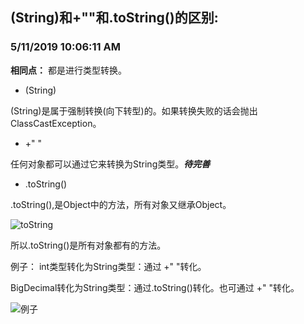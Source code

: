 (String)和+""和.toString()的区别:
---
### 5/11/2019 10:06:11 AM ###

**相同点：** 都是进行类型转换。

+ (String)

(String)是属于强制转换(向下转型)的。如果转换失败的话会抛出ClassCastException。


+ +" "

任何对象都可以通过它来转换为String类型。***待完善***

+ .toString()

.toString(),是Object中的方法，所有对象又继承Object。

![toString](https://i.imgur.com/KVVGV2A.png)

所以.toString()是所有对象都有的方法。

例子：
int类型转化为String类型：通过 +" "转化。

BigDecimal转化为String类型：通过.toString()转化。也可通过 +" "转化。

![例子](https://i.imgur.com/PPPu5q5.png)
 